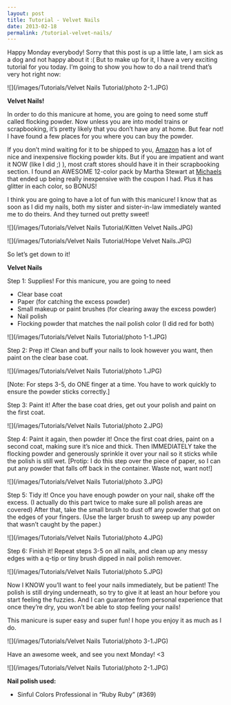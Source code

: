 ```yaml
---
layout: post
title: Tutorial - Velvet Nails
date: 2013-02-18
permalink: /tutorial-velvet-nails/
---
```


Happy Monday everybody! Sorry that this post is up a little late, I am sick as a dog and not happy about it :( But to make up for it, I have a very exciting tutorial for you today. I’m going to show you how to do a nail trend that’s very hot right now:

![](/images/Tutorials/Velvet Nails Tutorial/photo 2-1.JPG)

**Velvet Nails!**

In order to do this manicure at home, you are going to need some stuff called flocking powder. Now unless you are into model trains or scrapbooking, it’s pretty likely that you don’t have any at home. But fear not! I have found a few places for you where you can buy the powder.

If you don’t mind waiting for it to be shipped to you, [Amazon](http://www.amazon.com/s/ref=nb_sb_ss_i_0_8?url=search-alias%3Daps&field-keywords=flocking+powder&sprefix=flocking%2Caps%2C270) has a lot of nice and inexpensive flocking powder kits. But if you are impatient and want it NOW (like I did ;) ), most craft stores should have it in their scrapbooking section. I found an AWESOME 12-color pack by Martha Stewart at [Michaels](http://www.michaels.com/martha-stewart-crafts-glitter-flocking-powder-set/10203141.html) that ended up being really inexpensive with the coupon I had. Plus it has glitter in each color, so BONUS!

I think you are going to have a lot of fun with this manicure! I know that as soon as I did my nails, both my sister and sister-in-law immediately wanted me to do theirs. And they turned out pretty sweet!

![](/images/Tutorials/Velvet Nails Tutorial/Kitten Velvet Nails.JPG)

![](/images/Tutorials/Velvet Nails Tutorial/Hope Velvet Nails.JPG)

So let’s get down to it!

**Velvet Nails**

Step 1: Supplies! For this manicure, you are going to need

- Clear base coat
- Paper (for catching the excess powder)
- Small makeup or paint brushes (for clearing away the excess powder)
- Nail polish
- Flocking powder that matches the nail polish color (I did red for both)

![](/images/Tutorials/Velvet Nails Tutorial/photo 1-1.JPG)

Step 2: Prep it! Clean and buff your nails to look however you want, then paint on the clear base coat.

![](/images/Tutorials/Velvet Nails Tutorial/photo 1.JPG)

[Note: For steps 3-5, do ONE finger at a time. You have to work quickly to ensure the powder sticks correctly.]

Step 3: Paint it! After the base coat dries, get out your polish and paint on the first coat.

![](/images/Tutorials/Velvet Nails Tutorial/photo 2.JPG)

Step 4: Paint it again, then powder it! Once the first coat dries, paint on a second coat, making sure it’s nice and thick. Then IMMEDIATELY take the flocking powder and generously sprinkle it over your nail so it sticks while the polish is still wet. [Protip: I do this step over the piece of paper, so I can put any powder that falls off back in the container. Waste not, want not!]

![](/images/Tutorials/Velvet Nails Tutorial/photo 3.JPG)

Step 5: Tidy it! Once you have enough powder on your nail, shake off the excess. (I actually do this part twice to make sure all polish areas are covered) After that, take the small brush to dust off any powder that got on the edges of your fingers. (Use the larger brush to sweep up any powder that wasn’t caught by the paper.)

![](/images/Tutorials/Velvet Nails Tutorial/photo 4.JPG)

Step 6: Finish it! Repeat steps 3-5 on all nails, and clean up any messy edges with a q-tip or tiny brush dipped in nail polish remover.

![](/images/Tutorials/Velvet Nails Tutorial/photo 5.JPG)

Now I KNOW you’ll want to feel your nails immediately, but be patient! The polish is still drying underneath, so try to give it at least an hour before you start feeling the fuzzies. And I can guarantee from personal experience that once they’re dry, you won’t be able to stop feeling your nails!

This manicure is super easy and super fun! I hope you enjoy it as much as I do.

![](/images/Tutorials/Velvet Nails Tutorial/photo 3-1.JPG)

Have an awesome week, and see you next Monday! <3

![](/images/Tutorials/Velvet Nails Tutorial/photo 2-1.JPG)

**Nail polish used:**

- Sinful Colors Professional in “Ruby Ruby” (#369)